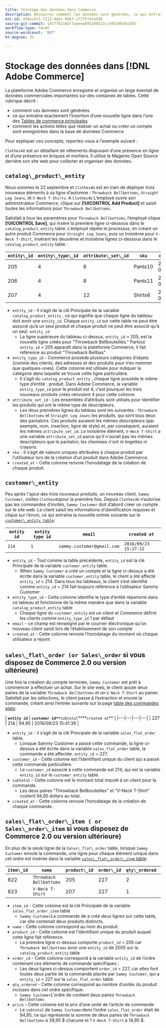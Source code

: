 ```yaml
---
title: Stockage des données dans Commerce
description: Découvrez comment les données sont générées, ce qui entraîne l’insertion d’une nouvelle ligne et comment les actions sont enregistrées dans la base de données Commerce.
exl-id: 436ecdc1-7112-4dec-9db7-1f3757a2a938
source-git-commit: 14777b216bf7aaeea0fb2d0513cc94539034a359
workflow-type: tm+mt
source-wordcount: '937'
ht-degree: 3%

---
```


# Stockage des données dans [!DNL Adobe Commerce]

La plateforme Adobe Commerce enregistre et organise un large éventail de données commerciales importantes sur des centaines de tables. Cette rubrique décrit :

* comment ces données sont générées
* ce qui entraîne exactement l’insertion d’une nouvelle ligne dans l’une des [Tables de commerce principales](../data-warehouse-mgr/common-mage-tables.md)
* comment les actions telles que réaliser un achat ou créer un compte sont enregistrées dans la base de données Commerce

Pour expliquer ces concepts, reportez-vous à l&#39;exemple suivant :

`Clothes4U` est un détaillant de vêtements disposant d’une présence en ligne et d’une présence en briques et mortiers. Il utilise le Magento Open Source derrière son site web pour collecter et organiser des données.

## `catalog\_product\_entity`

Nous sommes le 22 septembre et `Clothes4U` est en train de déployer trois nouveaux éléments à sa ligne d’automne : `Throwback Bellbottoms`, `Straight Leg Jeans`, et `V-Neck T-Shirts`. A `Clothes4U` L’employé ouvre son administrateur Commerce, clique sur **[!UICONTROL Add Product]** et saisit toutes les informations pour `Throwback Bellbottoms`.

Satisfait à tous les paramètres pour `Throwback Bellbottoms`, l’employé clique **[!UICONTROL Save]**, qui insère la première ligne ci-dessous dans le `catalog_product_entity` table. L’employé répète le processus, en créant un autre produit Commerce pour `Straight Leg Jeans`, puis un troisième pour `V-Neck T-Shirt`, insérant les deuxième et troisième lignes ci-dessous dans le `catalog_product_entity` table :

| **`entity\_id`** | **`entity\_type\_id`** | **`attribute\_set\_id`** | **`sku`** | **`created\_at`** |
|---|---|---|---|---|
| 205 | 4 | 8 | Pants10 | 2016/09/22 09:15:43 |
| 206 | 4 | 8 | Pants11 | 2016/09/22 09:18:17 |
| 207 | 4 | 12 | Shirts6 | 2016/09/22 09:24:02 |

* `entity_id` - Il s’agit de la clé Principale de la variable `catalog_product_entity` , ce qui signifie que chaque ligne du tableau doit avoir une `entity_id`. Chaque `entity_id` sur cette table ne peut être associé qu’à un seul produit et chaque produit ne peut être associé qu’à un seul. `entity_id`
   * La ligne supérieure du tableau ci-dessus, `entity_id` = 205, est la nouvelle ligne créée pour &quot;Throwback Bellbouteilles.&quot; Partout `entity_id` = 205 apparaît dans la plateforme Commerce, il fait référence au produit &quot;Throwback Bellbas&quot;
* `entity_type_id` - Commerce possède plusieurs catégories d’objets (comme des clients, des adresses et des produits pour n’en nommer que quelques-unes). Cette colonne est utilisée pour indiquer la catégorie dans laquelle se trouve cette ligne particulière.
   * Il s’agit du `catalog_product_entity` , chaque ligne possède le même type d’entité : produit. Dans Adobe Commerce, la variable `entity_type_id` pour le produit est 4, c’est pourquoi les trois nouveaux produits créés renvoient 4 pour cette colonne.
* `attribute_set_id` - Les ensembles d’attributs sont utilisés pour identifier les produits qui ont le même type de descripteurs.
   * Les deux premières lignes du tableau sont les suivantes : `Throwback Bellbottoms` et `Straight Leg Jeans` les produits, qui sont tous deux des pantalons. Ces produits auraient les mêmes descripteurs (par exemple, nom, insertion, ligne de style) et, par conséquent, auraient les mêmes `attribute_set_id`. Le troisième élément, `V-Neck T-Shirt` a une variable `attribute_set_id` parce qu&#39;il n&#39;aurait pas les mêmes descripteurs que le pantalon; les chemises n&#39;ont ni lingettes ni crayons.
* `sku` - Il s’agit de valeurs uniques attribuées à chaque produit par l’utilisateur lors de la création d’un produit dans Adobe Commerce.
* `created_at` - Cette colonne renvoie l’horodatage de la création de chaque produit.

## `customer\_entity`

Peu après l&#39;ajout des trois nouveaux produits, un nouveau client, `Sammy Customer`, visites `Clothes4U`pour la première fois. Depuis `Clothes4U` n’autorise pas les commandes d’invités, `Sammy Customer` doit d’abord créer un compte sur le site web. Le client saisit les informations d’identification requises et clique sur l’envoi, ce qui entraîne la nouvelle entrée suivante sur le [`customer\_entity table`](../data-warehouse-mgr/cust-ent-table.md):

| **`entity id`** | **`entity type id`** | **`email`** | **`created at`** |
|---|---|---|---|
| `214` | `1` | `sammy.customer@gmail.com` | `2016/09/23 15:27:12` |

* `entity_id` - Tout comme la table précédente, `entity_id` est la clé Principale de la variable `customer_entity` table.
   * When `Sammy Customer` a créé un compte et la ligne ci-dessus a été écrite dans la variable `customer_entity` table, le client a été affecté `entity_id` = 214. Dans tous les tableaux, le client s’est identifié comme `entity_id` = 214 fait toujours référence à l’utilisateur Sammy Customer
* `entity_type_id` - Cette colonne identifie le type d’entité répertorié dans ce tableau et fonctionne de la même manière que dans la variable `catalog_product_entity` table
   * Chaque ligne du `customer_entity` est un client et Commerce définit les clients comme `entity_type_id` 1 par défaut
* `email` - ce champ est renseigné par le courrier électronique qu’un nouveau client saisit lors de l’établissement de son compte
* `created_at` - Cette colonne renvoie l’horodatage du moment où chaque utilisateur a rejoint

## `sales\_flat\_order (or Sales\_order` si vous disposez de Commerce 2.0 ou version ultérieure)

Une fois la création du compte terminée, `Sammy Customer` est prêt à commencer à effectuer un achat. Sur le site web, le client ajoute deux paires de la variable `Throwback Bellbottoms` et un `V-Neck T-Shirt` au panier. Satisfait par les sélections, le client passe à l’extraction et envoie la commande, créant ainsi l’entrée suivante sur la page [table des commandes plats](../data-warehouse-mgr/sales-flat-order-table.md):

| **`entity id`** | **`customer id**`**`subtotal`****`created at`** |
|---|---|---|---|
| 227 | 214 | 94.85 | 2016/09/23 15:41:39 |

* `entity_id` - il s’agit de la clé Principale de la variable `sales_flat_order` table.
   * Lorsque Sammy Customer a passé cette commande, la ligne ci-dessus a été écrite dans la variable `sales_flat_order` table, la commande a été affectée. `entity_id` = 227.
* `customer_id` - Cette colonne est l’identifiant unique du client qui a passé cette commande particulière.
   * Le `customer_id` associé à cette commande est 214, qui est la variable `entity_id` sur le `customer_entity` table.
* `subtotal` - Cette colonne est le montant total imputé à un client pour la commande.
   * Les deux paires &quot;Throwback Bellbouteilles&quot; et &quot;V-Neck T-Shirt&quot; coûtent 94,85 dollars au total.
* `created_at` - Cette colonne renvoie l’horodatage de la création de chaque commande.

## `sales\_flat\_order\_item ( or Sales\_order\_item` si vous disposez de Commerce 2.0 ou version ultérieure)

En plus de la seule ligne de la `Sales\_flat\_order` table, lorsque `Sammy Customer` envoie la commande, une ligne pour chaque élément unique dans cet ordre est insérée dans la variable [`sales\_flat\_order\_item` table](../data-warehouse-mgr/sales-flat-order-item-table.md):

| **`item\_id`** | **`name`** | **`product\_id`** | **`order\_id`** | **`qty\_ordered`** | **`price`** |
|---|---|---|---|---|---|
| 822 | `Throwback Bellbottoms` | 205 | 227 | 2 | 39.95 |
| 823 | `V-Neck T-Shirt` | 207 | 227 | 1 | 14.95 |

* `item_id` - Cette colonne est la clé Principale de la variable `sales_flat_order_item` table
   * `Sammy Customer`La commande de a créé deux lignes sur cette table, car elle contenait deux produits distincts.
* `name` - Cette colonne correspond au nom du produit.
* `product_id` - Cette colonne est l’identifiant unique du produit auquel cette ligne fait référence.
   * La première ligne ci-dessus comporte `product_id` = 205 car `Throwback Bellbottoms` avoir une `entity_id` de 2005 sur la `catalog_product_entity` table
* `order_id` - Cette colonne correspond à la variable `entity_id` de l’ordre contenant ces éléments de commande spécifiques ;
   * Les deux lignes ci-dessus comportent `order_id` = 227, car elles font toutes deux partie de la commande placée par `Sammy Customer`, qui a `entity_id` = 227 sur la `sales_flat_order` table
* `qty_ordered` - Cette colonne correspond au nombre d’unités du produit incluses dans cet ordre spécifique.
   * `Sammy Customer`L’ordre de contient deux paires `Throwback Bellbottoms`
* `price` - Cette colonne est le prix d’une unité de l’article de commande
   * Le `subtotal` de `Sammy Customer`dans l’ordre `sales_flat_order` était de 94,85, ce qui représente la somme de deux paires de `Throwback Bellbottoms` à 39,95 $ chacune et 1 `V-Neck T-Shirt` à 14,95 $.
